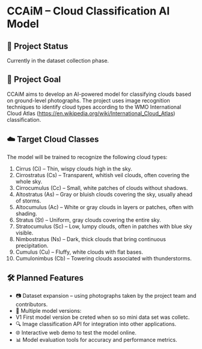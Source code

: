 # CCAiM – Cloud Classification AI Model

## 📌 Project Status

Currently in the dataset collection phase.

## 🎯 Project Goal

CCAiM aims to develop an AI-powered model for classifying clouds based on ground-level photographs.
The project uses image recognition techniques to identify cloud types according to the WMO International Cloud Atlas (https://en.wikipedia.org/wiki/International_Cloud_Atlas) classification.

## ☁️ Target Cloud Classes

The model will be trained to recognize the following cloud types:
 1. Cirrus (Ci) – Thin, wispy clouds high in the sky.
 2. Cirrostratus (Cs) – Transparent, whitish veil clouds, often covering the whole sky.
 3. Cirrocumulus (Cc) – Small, white patches of clouds without shadows.
 4. Altostratus (As) – Gray or bluish clouds covering the sky, usually ahead of storms.
 5. Altocumulus (Ac) – White or gray clouds in layers or patches, often with shading.
 6. Stratus (St) – Uniform, gray clouds covering the entire sky.
 7. Stratocumulus (Sc) – Low, lumpy clouds, often in patches with blue sky visible.
 8. Nimbostratus (Ns) – Dark, thick clouds that bring continuous precipitation.
 9. Cumulus (Cu) – Fluffy, white clouds with flat bases.
 10. Cumulonimbus (Cb) – Towering clouds associated with thunderstorms.

## 🛠 Planned Features
 - 📷 Dataset expansion – using photographs taken by the project team and contributors.
 - 🧠 Multiple model versions:
 - V1 First model version be creted when so so mini data set was colletc.
 - 🔍 Image classification API for integration into other applications.
 - 🌐 Interactive web demo to test the model online.
 - 📊 Model evaluation tools for accuracy and performance metrics.
